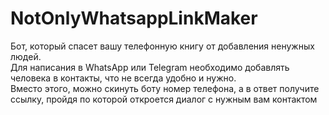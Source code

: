 # NotOnlyWhatsappLinkMaker
Бот, который спасет вашу телефонную книгу от добавления ненужных людей.<br>Для написания в WhatsApp или Telegram необходимо добавлять человека в контакты, что не всегда удобно и нужно.<br>Вместо этого, можно скинуть боту номер телефона, а в ответ получите ссылку, пройдя по которой откроется диалог с нужным вам контактом
